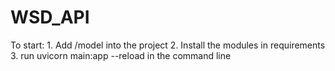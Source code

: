# WSD_API
To start:
    1. Add /model into the project
    2. Install the modules in requirements
    3. run uvicorn main:app --reload in the command line
